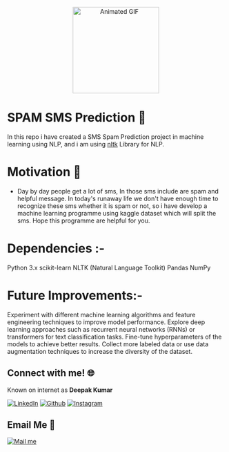   <p align="center">
  <img src="https://cdn1.vectorstock.com/i/1000x1000/76/85/spam-message-rubber-stamp-vector-12357685.jpg" alt="Animated GIF" width="200">
  </p>
  
# SPAM SMS Prediction :notebook:
In this repo i have created a SMS Spam Prediction project in machine learning using NLP, and i am using [nltk](https://pypi.org/project/nltk/) Library for NLP.



# Motivation :monocle_face:
  - Day by day people get a lot of sms, In those sms include are spam and helpful message. In today's runaway life we don't have enough time to recognize these sms whether it is spam or not, so i have develop a machine learning programme using kaggle dataset which will split the sms. Hope this programme are helpful for you. 

# Dependencies :- 
  Python 3.x 
  scikit-learn
  NLTK (Natural Language Toolkit)
  Pandas
  NumPy
  
# Future Improvements:- 
 Experiment with different machine learning algorithms and feature engineering techniques to improve model performance.
 Explore deep learning approaches such as recurrent neural networks (RNNs) or transformers for text classification tasks.
 Fine-tune hyperparameters of the models to achieve better results.
 Collect more labeled data or use data augmentation techniques to increase the diversity of the dataset.

## Connect with me! 🌐
Known on internet as **Deepak Kumar**

[<img target="_blank" src="https://img.icons8.com/bubbles/100/000000/linkedin.png" title="LinkedIn">](https://www.linkedin.com/in/deepak-kumar-7a4562240/)  [<img target="_blank" src="https://img.icons8.com/bubbles/100/000000/github.png" title="Github">](https://github.com/Deepak-kumar-cse)  [<img target="_blank" src="https://img.icons8.com/bubbles/100/000000/instagram-new.png" title="Instagram">](https://www.instagram.com/bca_insider/)  

## Email Me :e-mail:

[<img target="_blank" src="[https://freepngimg.com/download/icon/symbol/64685-box-icons-symbol-computer-address-email-gmail.png](https://raw.githubusercontent.com/rahuldkjain/github-profile-readme-generator/master/src/images/icons/Social/instagram.svg)https://raw.githubusercontent.com/rahuldkjain/github-profile-readme-generator/master/src/images/icons/Social/instagram.svg" title="Mail me">](mailto:cse.abhey@gmail.com)
